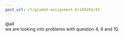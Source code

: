 ```yaml
---
post_url: /t/graded-assignment-6/169283/43
---
```

@all  
we are looking into problems with question 4, 6 and 10.